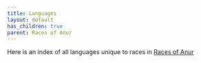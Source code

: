 ```yaml
---
title: Languages
layout: default
has_children: true
parent: Races of Anur
---
```

Here is an index of all languages unique to races in [Races of Anur]({{site.baseurl}}/Races%20of%20Anur)